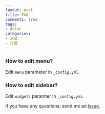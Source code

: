 ```yaml
---
layout: post
title: FAQ
comments: true
tags:
- dolor
categories: 
- 测试
- 介绍
---
```


### How to edit menu?

Edit `menu` parameter in `_config.yml`.

### How to edit sidebar?

Edit `widgets` paramter in `_config.yml`.

If you have any questions, send me an [issue](https://github.com/chenall/hexo-theme-chenall/issues).